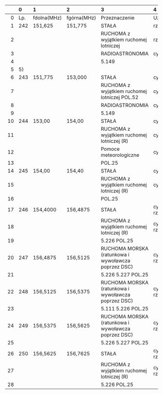 |    | 0   | 1           | 2           | 3                                                   | 4               |
|---:|:----|:------------|:------------|:----------------------------------------------------|:----------------|
|  0 | Lp. | fdolna(MHz) | fgórna(MHz) | Przeznaczenie                                       | Użytkowanie     |
|  1 | 242 | 151,625     | 151,775     | STAŁA                                               | rządowe         |
|  2 |     |             |             | RUCHOMA z wyjątkiem ruchomej lotniczej              | rządowe         |
|  3 |     |             |             | RADIOASTRONOMIA                                     | cywilne         |
|  4 |     |             |             | 5.149                                               |                 |
|  5 | 5)  |             |             |                                                     |                 |
|  6 | 243 | 151,775     | 153,000     | STAŁA                                               | cywilne         |
|  7 |     |             |             | RUCHOMA z wyjątkiem ruchomej lotniczej POL.52       | cywilne         |
|  8 |     |             |             | RADIOASTRONOMIA                                     | cywilne         |
|  9 |     |             |             | 5.149                                               |                 |
| 10 | 244 | 153,00      | 154,00      | STAŁA                                               | cywilne         |
| 11 |     |             |             | RUCHOMA z wyjątkiem ruchomej lotniczej (R)          | cywilne         |
| 12 |     |             |             | Pomoce meteorologiczne                              | cywilne         |
| 13 |     |             |             | POL.25                                              |                 |
| 14 | 245 | 154,00      | 154,40      | STAŁA                                               | cywilne         |
| 15 |     |             |             | RUCHOMA z wyjątkiem ruchomej lotniczej (R)          | cywilne         |
| 16 |     |             |             | POL.25                                              |                 |
| 17 | 246 | 154,4000    | 156,4875    | STAŁA                                               | cywilno-rządowe |
| 18 |     |             |             | RUCHOMA z wyjątkiem ruchomej lotniczej (R)          | cywilno-rządowe |
| 19 |     |             |             | 5.226 POL.25                                        |                 |
| 20 | 247 | 156,4875    | 156,5125    | RUCHOMA MORSKA (ratunkowa i wywoławcza poprzez DSC) | cywilno-rządowe |
| 21 |     |             |             | 5.226 5.227 POL.25                                  |                 |
| 22 | 248 | 156,5125    | 156,5375    | RUCHOMA MORSKA (ratunkowa i wywoławcza poprzez DSC) | cywilno-rządowe |
| 23 |     |             |             | 5.111 5.226 POL.25                                  |                 |
| 24 | 249 | 156,5375    | 156,5625    | RUCHOMA MORSKA (ratunkowa i wywoławcza poprzez DSC) | cywilno-rządowe |
| 25 |     |             |             | 5.226 5.227 POL.25                                  |                 |
| 26 | 250 | 156,5625    | 156,7625    | STAŁA                                               | cywilno-rządowe |
| 27 |     |             |             | RUCHOMA z wyjątkiem ruchomej lotniczej (R)          | cywilno-rządowe |
| 28 |     |             |             | 5.226 POL.25                                        |                 |
